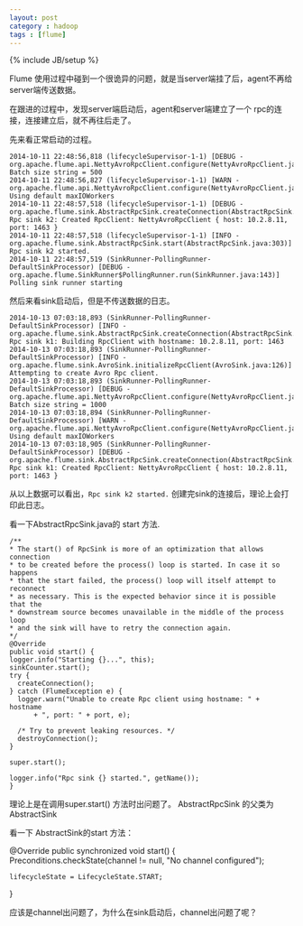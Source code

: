 ```yaml
---
layout: post
category : hadoop
tags : [flume]
---
```

{% include JB/setup %}


Flume 使用过程中碰到一个很诡异的问题，就是当server端挂了后，agent不再给server端传送数据。

在跟进的过程中，发现server端启动后，agent和server端建立了一个 rpc的连接，连接建立后，就不再往后走了。




先来看正常启动的过程。

    2014-10-11 22:48:56,818 (lifecycleSupervisor-1-1) [DEBUG - org.apache.flume.api.NettyAvroRpcClient.configure(NettyAvroRpcClient.java:505)] Batch size string = 500
    2014-10-11 22:48:56,827 (lifecycleSupervisor-1-1) [WARN - org.apache.flume.api.NettyAvroRpcClient.configure(NettyAvroRpcClient.java:630)] Using default maxIOWorkers
    2014-10-11 22:48:57,518 (lifecycleSupervisor-1-1) [DEBUG - org.apache.flume.sink.AbstractRpcSink.createConnection(AbstractRpcSink.java:231)] Rpc sink k2: Created RpcClient: NettyAvroRpcClient { host: 10.2.8.11, port: 1463 }
    2014-10-11 22:48:57,518 (lifecycleSupervisor-1-1) [INFO - org.apache.flume.sink.AbstractRpcSink.start(AbstractRpcSink.java:303)] Rpc sink k2 started.
    2014-10-11 22:48:57,519 (SinkRunner-PollingRunner-DefaultSinkProcessor) [DEBUG - org.apache.flume.SinkRunner$PollingRunner.run(SinkRunner.java:143)] Polling sink runner starting


然后来看sink启动后，但是不传送数据的日志。

    2014-10-13 07:03:18,893 (SinkRunner-PollingRunner-DefaultSinkProcessor) [INFO - org.apache.flume.sink.AbstractRpcSink.createConnection(AbstractRpcSink.java:206)] Rpc sink k1: Building RpcClient with hostname: 10.2.8.11, port: 1463
    2014-10-13 07:03:18,893 (SinkRunner-PollingRunner-DefaultSinkProcessor) [INFO - org.apache.flume.sink.AvroSink.initializeRpcClient(AvroSink.java:126)] Attempting to create Avro Rpc client.
    2014-10-13 07:03:18,893 (SinkRunner-PollingRunner-DefaultSinkProcessor) [DEBUG - org.apache.flume.api.NettyAvroRpcClient.configure(NettyAvroRpcClient.java:505)] Batch size string = 1000
    2014-10-13 07:03:18,894 (SinkRunner-PollingRunner-DefaultSinkProcessor) [WARN - org.apache.flume.api.NettyAvroRpcClient.configure(NettyAvroRpcClient.java:630)] Using default maxIOWorkers
    2014-10-13 07:03:18,905 (SinkRunner-PollingRunner-DefaultSinkProcessor) [DEBUG - org.apache.flume.sink.AbstractRpcSink.createConnection(AbstractRpcSink.java:231)] Rpc sink k1: Created RpcClient: NettyAvroRpcClient { host: 10.2.8.11, port: 1463 }

从以上数据可以看出，`Rpc sink k2 started.` 创建完sink的连接后，理论上会打印此日志。


看一下AbstractRpcSink.java的  start 方法.


    /**
    * The start() of RpcSink is more of an optimization that allows connection
    * to be created before the process() loop is started. In case it so happens
    * that the start failed, the process() loop will itself attempt to reconnect
    * as necessary. This is the expected behavior since it is possible that the
    * downstream source becomes unavailable in the middle of the process loop
    * and the sink will have to retry the connection again.
    */
    @Override
    public void start() {
    logger.info("Starting {}...", this);
    sinkCounter.start();
    try {
      createConnection();
    } catch (FlumeException e) {
      logger.warn("Unable to create Rpc client using hostname: " + hostname
          + ", port: " + port, e);

      /* Try to prevent leaking resources. */
      destroyConnection();
    }

    super.start();

    logger.info("Rpc sink {} started.", getName());
    }

理论上是在调用super.start() 方法时出问题了。
AbstractRpcSink 的父类为 AbstractSink

看一下 AbstractSink的start 方法：

  @Override
  public synchronized void start() {
    Preconditions.checkState(channel != null, "No channel configured");

    lifecycleState = LifecycleState.START;
  }

  应该是channel出问题了，为什么在sink启动后，channel出问题了呢？ 
